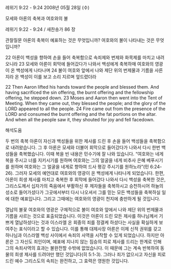 레위기 9:22 - 9:24 
2008년 05월 28일 (수)

모세와 아론의 축복과 여호와의 불



레위기 9:22 - 9:24 / 새찬송가 86 장


관찰질문
아론의 축복이 예표하는 것은 무엇입니까? 
여호와의 불이 나타내는 것은 무엇입니까?  

22 아론이 백성을 향하여 손을 들어 축복함으로 속죄제와 번제와 화목제를 마치고 내려오니라 23 모세와 아론이 회막에 들어갔다가 나와서 백성에게 축복하매 여호와의 영광이 온 백성에게 나타나며 24 불이 여호와 앞에서 나와 제단 위의 번제물과 기름을 사른지라 온 백성이 이를 보고 소리 지르며 엎드렸더라 

22 Then Aaron lifted his hands toward the people and blessed them. And having sacrificed the sin offering, the burnt offering and the fellowship offering, he stepped down. 23 Moses and Aaron then went into the Tent of Meeting. When they came out, they blessed the people; and the glory of the LORD appeared to all the people. 24 Fire came out from the presence of the LORD and consumed the burnt offering and the fat portions on the altar. And when all the people saw it, they shouted for joy and fell facedown.

해석도움





두 번의 축복  아론이 자신과 백성들을 위한 제사를 드린 후 손을 들어 백성들을 축복함으로 내려왔습니다. 그 후 아론은 모세와 더불어 회막으로 들어갔다가 나와서 다시 한번 백성들을 축복했습니다. 이때 복을 빈 내용은 민수기에 잘 나와 있습니다. “여호와는 네게 복을 주시고 너를 지키시기를 원하며 여호와는 그의 얼굴을 네게 비추사 은혜 베푸시기를 원하며 여호와는 그 얼굴을 네게로 향하여 드사 평강 주시기를 원하노라”(민 6:24-26). 그러자 모세의 예언대로 여호와의 영광이 온 백성에게 나타나게 되었습니다. 한편,  아론이 희생 제사를 마치고 축복한 후 회막에 들어갔다 나와서 다시 백성을 축복한 것은, 그리스도께서 십자가의 죽음에서 부활하신 후 제자들을 축복하시고 승천하시어 하늘의 성소로 들어가셨다가 그곳에서부터 다시 나오셔서 그를 믿는 모든 백성들을 축복하실 일에 대한 예표입니다. 그리고 그때에는 여호와의 영광이 천지에 충만하게 될 것입니다.     

열납의 불꽃   여호와의 영광은 구체적으로 불이 여호와 앞에서 나와 제단 위의 번제물과 기름을 사르는 것으로 표출되었습니다. 이것은 아론이 드린 모든 제사를 하나님께서 기쁘게 열납하셨다는 것과 이스라엘 온 회중의 죄를 정결케 하셨다는 사실을 확실하게 보여주는 표식이라고 할 수 있습니다. 이를 통해 대제사장 아론은 이제 신적 권위를 갖고 하나님과 이스라엘 백성 사이에서 속죄의 사역을 시작할 수 있게 되었습니다. 하지만 아론은 그 자신도 죄인이며, 예표에 지나지 않는 짐승의 피로 제사를 드리는 한계로 인해 그의 속죄사역의 효과는 불완전할 수밖에 없었습니다. 이 때문에 그는 계속 반복하여 동물의 희생 제사를 드려야만 했던 것입니다(히 5:1-3). 그러나 죄가 없으시고 자신을 피로 드린 예수 그리스도의 속죄는 완전하고, 그 효력은 영원한 것입니다.